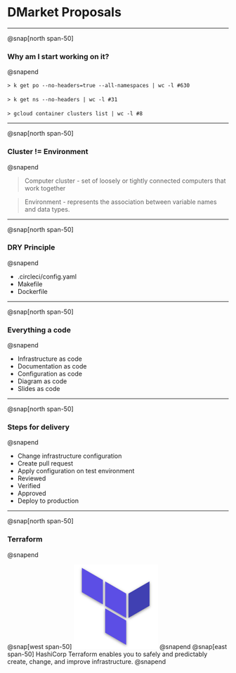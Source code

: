 # DMarket Proposals

---
@snap[north span-50]
### Why am I start working on it?
@snapend
```
> k get po --no-headers=true --all-namespaces | wc -l #630

> k get ns --no-headers | wc -l #31

> gcloud container clusters list | wc -l #8
```
---
@snap[north span-50]
### Cluster != Environment
@snapend
> Computer cluster - set of loosely or tightly connected computers that work together

> Environment - represents the association between variable names and data types.
---
@snap[north span-50]
### DRY Principle
@snapend
- .circleci/config.yaml
- Makefile
- Dockerfile
---
@snap[north span-50]
### Everything a code
@snapend
- Infrastructure as code
- Documentation as code
- Configuration as code
- Diagram as code
- Slides as code
---
@snap[north span-50]
### Steps for delivery
@snapend
- Change infrastructure configuration
- Create pull request
- Apply configuration on test environment
- Reviewed
- Verified
- Approved
- Deploy to production
---
@snap[north span-50]
### Terraform
@snapend

@snap[west span-50]
![](img/terraform.png)
@snapend
@snap[east span-50]
HashiCorp Terraform enables you to safely and predictably create, change, and improve infrastructure.
@snapend

